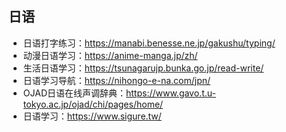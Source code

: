 ## 日语
+ 日语打字练习：https://manabi.benesse.ne.jp/gakushu/typing/
+ 动漫日语学习：https://anime-manga.jp/zh/
+ 生活日语学习：https://tsunagarujp.bunka.go.jp/read-write/
+ 日语学习导航：https://nihongo-e-na.com/jpn/
+ OJAD日语在线声调辞典：https://www.gavo.t.u-tokyo.ac.jp/ojad/chi/pages/home/
+ 日语学习：https://www.sigure.tw/
